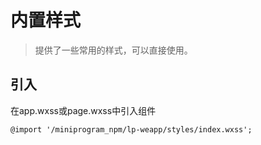 # 内置样式

> 提供了一些常用的样式，可以直接使用。

## 引入
在app.wxss或page.wxss中引入组件
```wxss
@import '/miniprogram_npm/lp-weapp/styles/index.wxss';
```